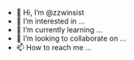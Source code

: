 - 👋 Hi, I’m @zzwinsist
- 👀 I’m interested in ...
- 🌱 I’m currently learning ...
- 💞️ I’m looking to collaborate on ...
- 📫 How to reach me ...

<!---
zzwinsist/zzwinsist is a ✨ special ✨ repository because its `README.md` (this file) appears on your GitHub profile.
You can click the Preview link to take a look at your changes.
--->
